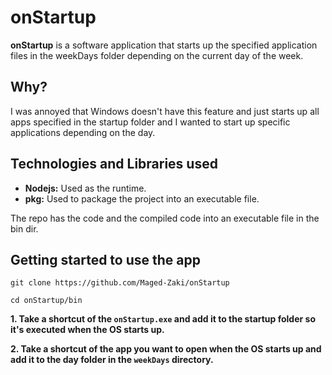 # onStartup

**onStartup** is a software application that starts up the specified application files in the weekDays folder depending on the current day of the week.

## Why?

I was annoyed that Windows doesn't have this feature and just starts up all apps specified in the startup folder and I wanted to start up specific applications depending on the day.

## Technologies and Libraries used

-   **Nodejs:** Used as the runtime.
-   **pkg:** Used to package the project into an executable file.

The repo has the code and the compiled code into an executable file in the bin dir.

## Getting started to use the app

```
git clone https://github.com/Maged-Zaki/onStartup
```

```
cd onStartup/bin
```

**1. Take a shortcut of the `onStartup.exe` and add it to the startup folder so it's executed when the OS starts up.**

**2. Take a shortcut of the app you want to open when the OS starts up and add it to the day folder in the `weekDays` directory.**
